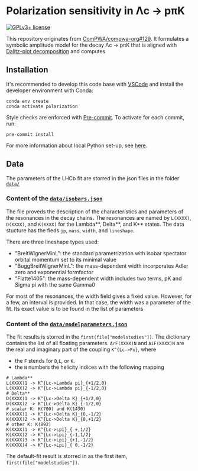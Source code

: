 # Polarization sensitivity in Λc → pπK

[![GPLv3+ license](https://img.shields.io/badge/License-GPLv3+-blue.svg)](https://www.gnu.org/licenses/gpl-3.0-standalone.html)

This repository originates from [ComPWA/compwa-org#129](https://github.com/ComPWA/compwa-org/pull/129). It formulates a symbolic amplitude model for the decay Λc → pπK that is aligned with [Dalitz-plot decomposition](https://journals.aps.org/prd/abstract/10.1103/PhysRevD.101.034033) and computes

## Installation

It's recommended to develop this code base with [VSCode](https://code.visualstudio.com) and install the developer environment with Conda:

```shell
conda env create
conda activate polarization
```

Style checks are enforced with [Pre-commit](https://pre-commit.com). To activate for each commit, run:

```shell
pre-commit install
```

For more information about local Python set-up, see [here](https://compwa-org.readthedocs.io/develop.html#local-set-up).

## Data
The parameters of the LHCb fit are storred in the json files in the folder [`data/`](data/)

### Content of the [`data/isobars.json`](data/isobars.json)
The file proveds the description of the characteristics and parameters of the resonances in the decay chains.
The resonances are named by `L(XXXX)`, `D(XXXX)`, and `K(XXXX)` for the Lambda**, Delta**, and K** states.
The data stucture has the fieds `jp`, `mass`, `width`, and `lineshape`.

There are three lineshape types used:
 * "BreitWignerMinL": the standard parametrization with isobar spectator orbital momentum set to its minimal value
 * "BuggBreitWignerMinL": the mass-dependent width incorporates Adler zero and exponential formfactor
 * "Flatte1405": the mass-dependent width includes two terms, pK and Sigma pi with the same Gamma0

For most of the resonances, the width field gives a fixed value.
However, for a few, an interval is provided. In that case, the width was a parameter of the fit.
Its exact value is to be found in the list of parameters

### Content of the [`data/modelparameters.json`](data/modelparameters.json)

The fit results is storred in the `first(file["modelstudies"])`. The dictionary contains the list of all floating parameters.
`ArF(XXXX)N` and `AiF(XXXX)N` are the real and imaginary part of the coupling `K^{Lc->Fx}`, where
 * the `F` stends for `D`,`L`, or `K`.
 * the `N` numbers the helicity indices with the following mapping
```
# Lambda**
L(XXXX)1 -> K^{Lc->Lambda pi}_{+1/2,0}
L(XXXX)2 -> K^{Lc->Lambda pi}_{-1/2,0}
# Delta**
D(XXXX)1 -> K^{Lc->Delta K}_{+1/2,0}
D(XXXX)2 -> K^{Lc->Delta K}_{-1/2,0}
# scalar K: K(700) and K(1430)
K(XXXX)1 -> K^{Lc->Delta K}_{0,-1/2}
K(XXXX)2 -> K^{Lc->Delta K}_{0,+1/2}
# other K: K(892)
K(XXXX)1 -> K^{Lc->Lpi}_{ +,1/2}
K(XXXX)2 -> K^{Lc->Lpi}_{-1,1/2}
K(XXXX)3 -> K^{Lc->Lpi}_{+1,-1/2}
K(XXXX)4 -> K^{Lc->Lpi}_{ 0,-1/2}
```

The default-fit result is storred in as the first item, `first(file["modelstudies"])`.
